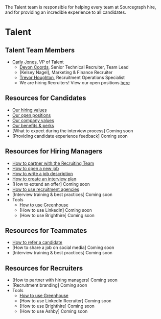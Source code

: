 The Talent team is responsible for helping every team at Sourcegraph hire, and for providing an incredible experience to all candidates. 

# Talent

## Talent Team Members
- [Carly Jones](../company/team/index.md#carly-jones-she-her), VP of Talent
    - [Devon Coords](../company/team/index.md#devon-coords-she-her), Senior Technical Recruiter, Team Lead
    - [Kelsey Nagel], Marketing & Finance Recruiter 
    - [Trevor Houghton](../company/team/index.md#trevor-houghton-he-him), Recruitment Operations Specialist
    - We are hiring Recruiters!  View our open positions [here](https://boards.greenhouse.io/sourcegraph91)

## Resources for Candidates
- [Our hiring values](https://about.sourcegraph.com/handbook/talent/hiring)
- [Our open positions](https://boards.greenhouse.io/sourcegraph91)
- [Our company values](https://about.sourcegraph.com/handbook/company/values)
- [Our benefits & perks](https://about.sourcegraph.com/handbook/people-ops/benefits-and-perks)
- [What to expect during the interview process] Coming soon
- [Providing candidate experience feedback] Coming soon

## Resources for Hiring Managers
- [How to partner with the Recruiting Team](https://about.sourcegraph.com/handbook/talent/hiring/how_recruiting_interfaces_with_hiring_managers)
- [How to open a new job](https://docs.google.com/forms/d/1ju9waV4k_TpYMGmYZaH5eA2swkuvIthLFKQCzqrRUZM/edit)
- [How to write a job description](https://docs.google.com/document/d/1rJAYyARbegvvH_e-VTrHoFhU9cDG5WfHov3L12NeCO8/edit)
- [How to create an interview plan](https://docs.google.com/spreadsheets/d/1pMG_K3pf_pP_AIvy8jjOKc-h6htDJ5QkvEMD3prAQ5Y/edit#gid=1566158302)
- [How to extend an offer] Coming soon
- [How to use recruitment agencies](https://about.sourcegraph.com/handbook/talent/hiring)
- [Interview training & best practices] Coming soon
- Tools
   - [How to use Greenhouse](https://about.sourcegraph.com/handbook/talent/hiring/guide_to_using_greenhouse)
   - [How to use LinkedIn] Coming soon
   - [How to use Brighthire] Coming soon 

## Resources for Teammates 
- [How to refer a candidate](https://vimeo.com/163888438)
- [How to share a job on social media] Coming soon
- [Interview training & best practices] Coming soon

## Resources for Recruiters 
- [How to partner with hiring managers] Coming soon 
- [Recruitment branding] Coming soon
- Tools
   - [How to use Greenhouse](https://about.sourcegraph.com/handbook/talent/hiring/guide_to_using_greenhouse)
   - [How to use LinkedIn Recruiter] Coming soon
   - [How to use Brighthire] Coming soon
   - [How to use Ashby] Coming soon
